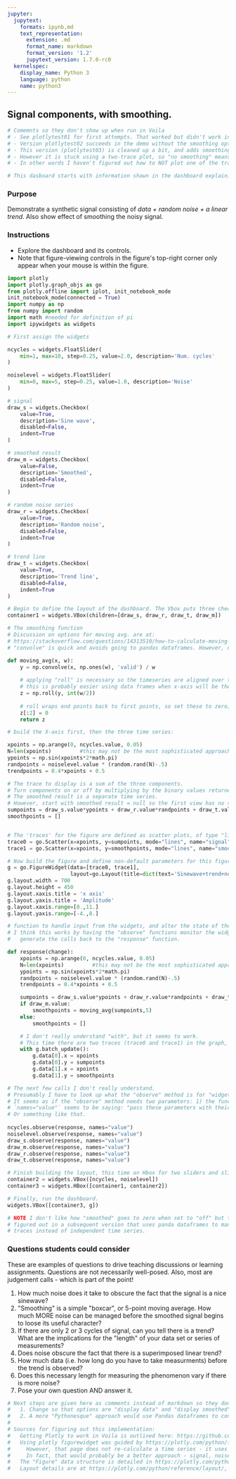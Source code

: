 ```yaml
---
jupyter:
  jupytext:
    formats: ipynb,md
    text_representation:
      extension: .md
      format_name: markdown
      format_version: '1.2'
      jupytext_version: 1.7.0-rc0
  kernelspec:
    display_name: Python 3
    language: python
    name: python3
---
```


## Signal components, with smoothing.

```python
# Comemnts so they don't show up when run in Voila
# - See plotlytest01 for first attempts. That worked but didn't work in Voila.
# - Version plotlytest02 succeeds in the demo without the smoothing option.
# - This version (plotlytest03) is cleaned up a bit, and adds smoothing. 
# - However it is stuck using a two-trace plot, so "no smoothing" means the smoothed trace is shown as zero. 
# - In other words I haven't figured out how to NOT plot one of the traces. 

# This dasboard starts with information shown in the dashboard explaining the purpose of the dashboard.
```

### Purpose
Demonstrate a synthetic signal consisting of _data + random noise + a linear trend_. Also show effect of smoothing the noisy signal. 

### Instructions
- Explore the dashboard and its controls. 
- Note that figure-viewing controls in the figure's top-right corner only appear when your mouse is within the figure. 

```python
import plotly
import plotly.graph_objs as go
from plotly.offline import iplot, init_notebook_mode
init_notebook_mode(connected = True)
import numpy as np
from numpy import random
import math #needed for definition of pi
import ipywidgets as widgets
```

```python
# First assign the widgets

ncycles = widgets.FloatSlider(
    min=1, max=10, step=0.25, value=2.0, description='Num. cycles'
)

noiselevel = widgets.FloatSlider(
    min=0, max=5, step=0.25, value=1.0, description='Noise'
)

# signal
draw_s = widgets.Checkbox(
    value=True,
    description='Sine wave',
    disabled=False,
    indent=True
)

# smoothed result
draw_m = widgets.Checkbox(
    value=False,
    description='Smoothed',
    disabled=False,
    indent=True
)

# random noise series
draw_r = widgets.Checkbox(
    value=True,
    description='Random noise',
    disabled=False,
    indent=True
)

# trend line
draw_t = widgets.Checkbox(
    value=True,
    description='Trend line',
    disabled=False,
    indent=True
) 

# Begin to define the layout of the dashboard. The Vbox puts three checkboxes in a column. 
container1 = widgets.VBox(children=[draw_s, draw_r, draw_t, draw_m]) 
```

```python
# The smoothing function
# Discussion on options for moving avg. are at: 
# https://stackoverflow.com/questions/14313510/how-to-calculate-moving-average-using-numpy
# "convolve" is quick and avoids going to pandas dataframes. However, using Pandas is probably better. 

def moving_avg(x, w):
    y = np.convolve(x, np.ones(w), 'valid') / w
    
    # applying "roll" is necessary so the timeseries are aligned over the correct x-axis values. 
    # this is probably easier using data frames when x-axis will be the index frame.
    z = np.roll(y, int(w/2))
    
    # roll wraps end points back to first points, so set these to zero; a cludge, but works for now.
    z[:2] = 0
    return z
```

```python
# build the X-axis first, then the three time series: 

xpoints = np.arange(0, ncycles.value, 0.05)
N=len(xpoints)         #this may not be the most sophisticated approach 
ypoints = np.sin(xpoints*2*math.pi)
randpoints = noiselevel.value * (random.rand(N)-.5)
trendpoints = 0.4*xpoints + 0.5

# The trace to display is a sum of the three components. 
# Turn components on or off by multiplying by the binary values returned by check box widgets: "component.value". 
# The smoothed result is a separate time series. 
# However, start with smoothed result = null so the first view has no smoothed timeseries. 
sumpoints = draw_s.value*ypoints + draw_r.value*randpoints + draw_t.value*trendpoints
smoothpoints = []


# The 'traces' for the figure are defined as scatter plots, of type "lines".
trace0 = go.Scatter(x=xpoints, y=sumpoints, mode="lines", name="signal")
trace1 = go.Scatter(x=xpoints, y=smoothpoints, mode="lines", name="smoothed")

# Now build the figure and define non-default parameters for this figure
g = go.FigureWidget(data=[trace0, trace1], 
                    layout=go.Layout(title=dict(text='Sinewave+trend+noise & 5-point moving average')))
g.layout.width = 700
g.layout.height = 450
g.layout.xaxis.title = 'x axis'
g.layout.yaxis.title = 'Amplitude'
g.layout.xaxis.range=[0.,11.]
g.layout.yaxis.range=[-4.,8.]
```

```python
# function to handle input from the widgets, and alter the state of the graph
# I think this works by having the "observe" functions monitor the widgets and 
#   generate the calls back to the "response" function.

def response(change):   
    xpoints = np.arange(0, ncycles.value, 0.05)
    N=len(xpoints)         #this may not be the most sophisticated approach 
    ypoints = np.sin(xpoints*2*math.pi)
    randpoints = noiselevel.value * (random.rand(N)-.5)
    trendpoints = 0.4*xpoints + 0.5

    sumpoints = draw_s.value*ypoints + draw_r.value*randpoints + draw_t.value*trendpoints
    if draw_m.value:
        smoothpoints = moving_avg(sumpoints,5)
    else:
        smoothpoints = []

    # I don't really understand "with", but it seems to work. 
    # This time there are two traces (trace0 and trace1) in the graph, each with x and y values.
    with g.batch_update():
        g.data[0].x = xpoints
        g.data[0].y = sumpoints
        g.data[1].x = xpoints
        g.data[1].y = smoothpoints

# The next few calls I don't really understand. 
# Presumably I have to look up what the "observe" method is for "widget" objects. 
# It seems as if the "observe" method needs two parameters: 1) the function to call and 2) the "names" parameters. 
# `names="value"` seems to be saying: "pass these parameters with their values into the 'response' function". 
# Or something like that.
        
ncycles.observe(response, names="value")
noiselevel.observe(response, names="value")
draw_s.observe(response, names="value")
draw_m.observe(response, names="value")
draw_r.observe(response, names="value")
draw_t.observe(response, names="value")
```

```python
# Finish building the layout, this time an Hbox for two sliders and sliders next to checkboxes
container2 = widgets.VBox([ncycles, noiselevel])
container3 = widgets.HBox([container1, container2])

# Finally, run the dashboard. 
widgets.VBox([container3, g])

# NOTE I don't like how "smoothed" goes to zero when set to "off" but that can be 
# figured out in a subsequent version that uses panda dataframes to manage the various 
# traces instead of independent time series. 
```

### Questions students could consider
These are examples of questions to drive teaching discussions or learning assignments. Questions are not necessarily well-posed. Also, most are judgement calls - which is part of the point!
1. How much noise does it take to obscure the fact that the signal is a nice sinewave?
2. "Smoothing" is a simple "boxcar", or 5-point moving average. How much MORE noise can be managed before the smoothed signal begins to loose its useful character?
3. If there are only 2 or 3 cycles of signal, can you tell there is a trend? What are the implications for the "length" of your data set or series of measurements? 
4. Does noise obscure the fact that there is a superimposed linear trend? 
5. How much data (i.e. how long do you have to take measurments) before the trend is observed? 
6. Does this necessary length for measuring the phenomenon vary if there is more noise? 
7. Pose your own question AND answer it.  

```python
# Next steps are given here as comments instead of markdown so they don't appear in Voila.
#   1. Change so that options are "display data" and "display smoothed" or both. i.e. toggle plots of trace0 and/or trace1. 
#   2. A more "Pythonesque" approach would use Pandas dataframes to contain the signal, noise, trend, result and the smoothed version of result, all in a dataframe who's index is x-axis. 
#
# Sources for figuring out this implementation:
#   Getting Plotly to work in Voila is outlined here: https://github.com/voila-dashboards/voila/issues/284
#   Using plotly figurewidget was guided by https://plotly.com/python/figurewidget-app/
#     However, that page does not re-calculate a time series - it uses widgets to fetch different data from a frame.
#     In fact, that would probably be a better approach - signal, noise, trend, result and smoothed all in a dataframe who's index is x-axis.
#   The "Figure" data structure is detailed in https://plotly.com/python/figure-structure/
#   Layout details are at https://plotly.com/python/reference/layout/, and other details via that page's left menu.
```

```python

```

